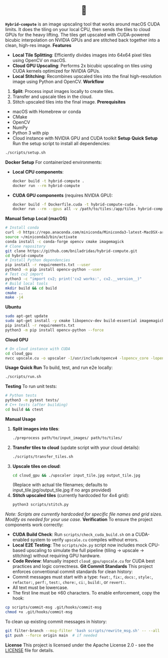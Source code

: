 <div align="center">
  <h1>🧸</h1>
</div>

**`Hybrid-compute`** is an image upscaling tool that works around macOS CUDA limits. It does the tiling on your local CPU, then sends the tiles to cloud GPUs for the heavy lifting. The tiles get upscaled with CUDA-powered bicubic interpolation on NVIDIA GPUs and are stitched back together into a clean, high-res image.
**Features**
- **Local Tile Splitting**: Efficiently divides images into 64x64 pixel tiles using OpenCV on macOS.
- **Cloud GPU Upscaling**: Performs 2x bicubic upscaling on tiles using CUDA kernels optimized for NVIDIA GPUs.
- **Local Stitching**: Recombines upscaled tiles into the final high-resolution image using Python and OpenCV.
**Workflow**
1. **Split**: Process input images locally to create tiles.
2. Transfer and upscale tiles in the cloud.
3. Stitch upscaled tiles into the final image.
**Prerequisites**
- macOS with Homebrew or conda
- CMake
- OpenCV
- NumPy
- Python 3 with pip
- Cloud instance with NVIDIA GPU and CUDA toolkit
**Setup**
**Quick Setup**
Run the setup script to install all dependencies:
```bash
./scripts/setup.sh
```

**Docker Setup**
For containerized environments:
- **Local CPU components**:
  ```bash
  docker build -t hybrid-compute .
  docker run --rm hybrid-compute
  ```
- **CUDA GPU components** (requires NVIDIA GPU):
  ```bash
  docker build -f Dockerfile.cuda -t hybrid-compute-cuda .
  docker run --rm --gpus all -v /path/to/tiles:/app/tiles hybrid-compute-cuda ./cloud_gpu/upscaler tiles/input_tile.jpg tiles/output_tile.jpg
  ```
**Manual Setup**
**Local (macOS)**
```bash
# Install conda
curl -O https://repo.anaconda.com/miniconda/Miniconda3-latest-MacOSX-arm64.sh && bash Miniconda3-latest-MacOSX-arm64.sh -b
source ~/miniconda3/bin/activate
conda install -c conda-forge opencv cmake imagemagick
# Clone repository
git clone https://github.com/bniladridas/hybrid-compute.git
cd hybrid-compute
# Install Python dependencies
pip install -r requirements.txt --user
python3 -m pip install opencv-python --user
# Test cv2 import
python3 -c "import cv2; print('cv2 works:', cv2.__version__)"
# Build local tools
mkdir build && cd build
cmake ..
make -j4
```
**Ubuntu**
```bash
sudo apt-get update
sudo apt-get install -y cmake libopencv-dev build-essential imagemagick
pip install -r requirements.txt
python3 -m pip install opencv-python --force
```
**Cloud GPU**
```bash
# On cloud instance with CUDA
cd cloud_gpu
nvcc upscale.cu -o upscaler -I/usr/include/opencv4 -lopencv_core -lopencv_imgcodecs
```
**Usage**
**Quick Run**
To build, test, and run e2e locally:
```bash
./scripts/run.sh
```
**Testing**
To run unit tests:
```bash
# Python tests
python3 -m pytest tests/
# C++ tests (after building)
cd build && ctest
```
**Manual Usage**
1. **Split images into tiles**:
   ```bash
   ./preprocess path/to/input_images/ path/to/tiles/
   ```
2. **Transfer tiles to cloud** (update script with your cloud details):
   ```bash
   ./scripts/transfer_tiles.sh
   ```
3. **Upscale tiles on cloud**:
    ```bash
    cd cloud_gpu && ./upscaler input_tile.jpg output_tile.jpg
    ```
    (Replace with actual tile filenames; defaults to input_tile.jpg/output_tile.jpg if no args provided)
4. **Stitch upscaled tiles** (currently hardcoded for 4x4 grid):
   ```bash
   python3 scripts/stitch.py
   ```
*Note: Scripts are currently hardcoded for specific file names and grid sizes. Modify as needed for your use case.*
**Verification**
To ensure the project components work correctly:
- **CUDA Build Check**: Run `scripts/check_cuda_build.sh` on a CUDA-enabled system to verify `upscale.cu` compiles without errors.
- **Local E2E Testing**: The `scripts/e2e.py` script now includes mock CPU-based upscaling to simulate the full pipeline (tiling → upscale → stitching) without requiring GPU hardware.
- **Code Review**: Manually inspect `cloud_gpu/upscale.cu` for CUDA best practices and logic correctness.
**Git Commit Standards**
This project enforces conventional commit standards for clean history:
- Commit messages must start with a type: `feat:`, `fix:`, `docs:`, `style:`, `refactor:`, `perf:`, `test:`, `chore:`, `ci:`, `build:`, or `revert:`.
- All text must be lowercase.
- The first line must be ≤60 characters.
To enable enforcement, copy the hook:
```bash
cp scripts/commit-msg .git/hooks/commit-msg
chmod +x .git/hooks/commit-msg
```
To clean up existing commit messages in history:
```bash
git filter-branch --msg-filter 'bash scripts/rewrite_msg.sh' -- --all
git push --force origin main  # if needed
```
**License**
This project is licensed under the Apache License 2.0 - see the [LICENSE](LICENSE) file for details.

